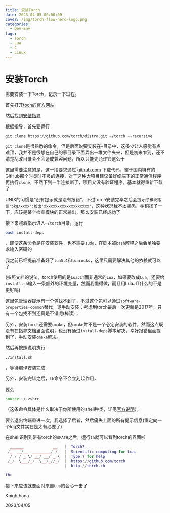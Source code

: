 ```yaml
---
title: 安装Torch
date: 2023-04-05 00:00:00
cover: /img/torch-flow-hero-logo.png
categories:
  - Dev-Env
tags:
  - Torch
  - Lua
  - C
  - Linux
---
```


# 安装Torch

需要安装一下Torch，记录一下过程。

首先打开[toch的官方网站](http://torch.ch)

然后找到[安装指导](http://torch.ch/docs/getting-started.html)

根据指导，首先要运行

```
git clone https://github.com/torch/distro.git ~/torch --recursive
```

`git clone`是很熟悉的命令，但是后面说要安装在`~`目录中，这多少让人感觉有点难顶，我并不是很想在自己的家目录下面弄出一堆文件夹来，但是初来乍到，还不清楚乱改目录会不会造成兼容问题，所以只能先允许它这么干

这里需要注意的是，这一段要求通过 [github.com](https://github.com/torch/distro.git) 下载代码，鉴于国内特有的GitHub那个时灵时不灵的连接，对于这种大项目建议备好终端下的正常通信程序再执行`clone`，不然下到一半连接断了，项目又没有验证程序，基本就得重新下载了

UNIX的习惯是“没有提示就是没有报错”，不过torch安装完毕之后会提示`子模块路径'pkg/xxxx':检出'xxxxxxxxxxxxxxxxxxxx'`，这种状况我不太熟悉，稍稍找了一下，应该是某个检查模块的正常输出，那么安装已经成功了

接下来照着指示进入`~/torch`目录，运行
```bash
bash install-deps
```
，即便这条命令是在安装软件，也不需要`sudo`，在脚本被`bash`解释之后会单独要求输入密码的

我之前已经提前准备好了`lua5.4`和`luarocks`，这里只需要解决其他的依赖就可以了

(按照文档的说法，torch使用的是`LuaJIT`而非通常的`Lua`，如果要改成`Lua`，还要给`install.sh`输入一条额外的环境变量，然而我懒得做，而且用LuaJIT什么的不是更好吗)

这里包管理器提示有一个包找不到了，不过这个包可以通过`software-properties-common`替代，遂手动安装；考虑到torch最后一次更新是2017年，只有一个包找不到还真是不错呢(棒读)；

另外，安装`torch`还需要`cmake`，但`cmake`并不是一个必定安装的软件，然而这点既没有在指导文档里面说明，也没有通过`install-deps`脚本解决，幸好报错里面提到了，手动安装`cmake`解决。

然后再按照说明执行
```bash
./install.sh
```
，等待编译安装完成

另外，安装完毕之后，`th`命令不会立刻起作用，

要么
```bash
source ~/.zshrc
```
（这条命令具体是什么取决于你所使用的shell种类，详见[官方说明](http://torch.ch/docs/getting-started.html)），

要么退出终端重进一次，我选择了后者，然后痛失上面的所有提示信息(重定向一个log文件实在是太有必要了)

在shell识别到带有torch的`$PATH`之后，运行`th`就可以看到torch的界面啦

```lua
  ______             __   |  Torch7 
 /_  __/__  ________/ /   |  Scientific computing for Lua. 
  / / / _ \/ __/ __/ _ \  |  Type ? for help 
 /_/  \___/_/  \__/_//_/  |  https://github.com/torch 
                          |  http://torch.ch 
	
th> 
```

接下来应该就要面对来自`Lua`的会心一击了

Knighthana

2023/04/05
